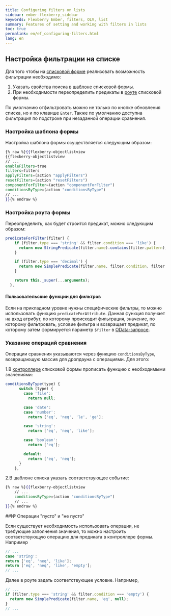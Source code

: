 ```yaml
---
title: Configuring filters on lists
sidebar: ember-flexberry_sidebar
keywords: Flexberry Ember, filters, OLV, list
summary: Features of setting and working with filters in lists
toc: true
permalink: en/ef_configuring-filters.html
lang: en
---
```


## Настройка фильтрации на списке

Для того чтобы на [списковой форме](ef_object-list-view.html) реализовать возможность фильтрации необходимо:

1. Указать свойства поиска в [шаблоне](ef_template.html) списковой формы.
2. При необходимости переопределить предикаты в [роуте](ef_route.html) списковой формы.

По умолчанию отфильтровать можно не только по кнопке обновления списка, но и по клавише `Enter`. Также по умолчанию доступна фильтрация по подстроке при незаданной операции сравнения.

### Настройка шаблона формы

Настройка шаблона формы осуществляется следующим образом:

```hbs
{% raw %}{{flexberry-objectlistview
{{flexberry-objectlistview
// ...
enableFilters=true
filters=filters
applyFilters=(action "applyFilters")
resetFilters=(action "resetFilters")
componentForFilter=(action "componentForFilter")
conditionsByType=(action "conditionsByType")
// ...
}}{% endraw %}
```

### Настройка роута формы

Переопределить, как будет строится предикат, можно следующим образом:

```javascript
predicateForFilter(filter) {
    if (filter.type === 'string' && filter.condition === 'like') {
      return new StringPredicate(filter.name).contains(filter.pattern);
    }

    if (filter.type === 'decimal') {
      return new SimplePredicate(filter.name, filter.condition, filter.pattern ? Number(filter.pattern) : filter.pattern);
    }

    return this._super(...arguments);
  },
```

#### Пользовательские функции для фильтров

Если на прикладном уровне нужны специфические фильтры, то можно использовать функцию `predicateForAttribute`. Данная функция получает на вход атрибут, по которому происходит фильтрация, значение, по которому фильтровать, условие фильтра и возвращает предикат, по которому затем формируется параметр `$filter` в [OData-запросе](fo_orm-odata-service.html). 

### Указание операций сравнения

Операции сравнения указываются через функцию `conditionsByType`, возвращающую массив для дропдауна с операциями. Для этого:

1.В [контроллере](ef_controller.html) списковой формы прописать функцию с необходимыми значениями:

```javascript
conditionsByType(type) {
      switch (type) {
        case 'file':
          return null;

        case 'date':
        case 'number':
          return ['eq', 'neq', 'le', 'ge'];

        case 'string':
          return ['eq', 'neq', 'like'];

        case 'boolean':
          return ['eq'];

        default:
          return ['eq', 'neq'];
      }
    },
```

2.В шаблоне списка указать соответствующее событие:

```hbs
{% raw %}{{flexberry-objectlistview
    // ...
    conditionsByType=(action "conditionsByType")
    // ...
}}{% endraw %}
```

##№ Операции "пусто" и "не пусто"

Если существует необходимость использовать операции, не требующие заполнения значения, то можно настроить соответствующую операцию для предиката в контроллере формы. Например

```javascript
// ...
case 'string':
return ['eq', 'neq', 'like'];
return ['eq', 'neq', 'like', 'empty'];
// ...
```

Далее в роуте задать соответствующее условие. Например,

```javascript
// ...
if (filter.type === 'string' && filter.condition === 'empty') {
  return new SimplePredicate(filter.name, 'eq', null);
}
// ...
```
